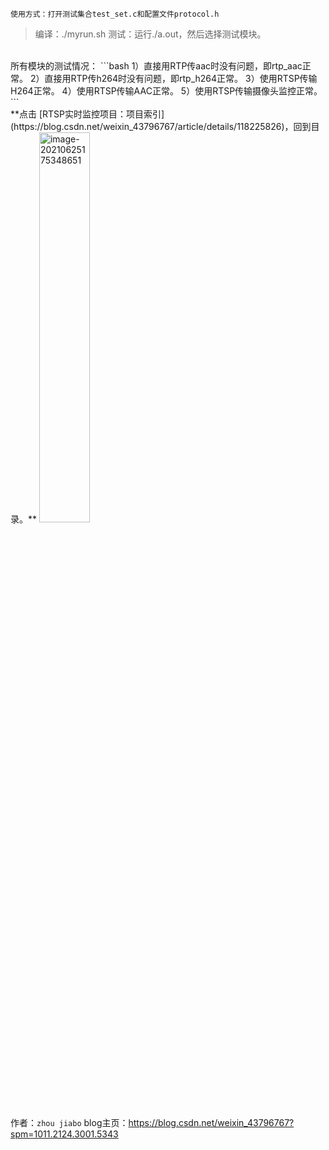 
`使用方式：打开测试集合test_set.c和配置文件protocol.h`
>编译：./myrun.sh 
>测试：运行./a.out，然后选择测试模块。

<br>
所有模块的测试情况：
```bash
1）直接用RTP传aac时没有问题，即rtp_aac正常。
2）直接用RTP传h264时没有问题，即rtp_h264正常。
3）使用RTSP传输H264正常。
4）使用RTSP传输AAC正常。
5）使用RTSP传输摄像头监控正常。
```

<br>
**点击 [RTSP实时监控项目：项目索引](https://blog.csdn.net/weixin_43796767/article/details/118225826)，回到目录。**
<img src="https://gitee.com/zhoujiabo/blogimg/raw/master/imgs/image-20210625175348651.png" alt="image-20210625175348651" width="40%;" />

作者：`zhou jiabo`
blog主页：https://blog.csdn.net/weixin_43796767?spm=1011.2124.3001.5343
